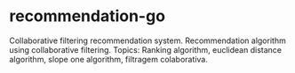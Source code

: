 # recommendation-go
Collaborative filtering recommendation system. Recommendation algorithm using collaborative filtering. Topics: Ranking algorithm, euclidean distance algorithm, slope one algorithm, filtragem colaborativa.
